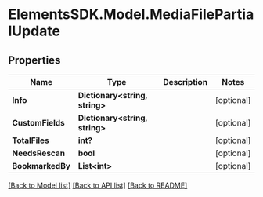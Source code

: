 # ElementsSDK.Model.MediaFilePartialUpdate

## Properties

Name | Type | Description | Notes
------------ | ------------- | ------------- | -------------
**Info** | **Dictionary&lt;string, string&gt;** |  | [optional] 
**CustomFields** | **Dictionary&lt;string, string&gt;** |  | [optional] 
**TotalFiles** | **int?** |  | [optional] 
**NeedsRescan** | **bool** |  | [optional] 
**BookmarkedBy** | **List&lt;int&gt;** |  | [optional] 

[[Back to Model list]](../#documentation-for-models) [[Back to API list]](../#documentation-for-api-endpoints) [[Back to README]](../)

